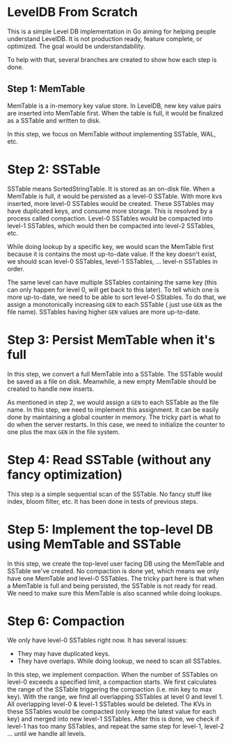 # LevelDB From Scratch

This is a simple Level DB implementation in Go aiming for helping people
understand LevelDB. It is not production ready, feature complete, or
optimized. The goal would be understandability.

To help with that, several branches are created to show how each step is
done.

## Step 1: MemTable

MemTable is a in-memory key value store. In LevelDB, new key value pairs
are inserted into MemTable first. When the table is full, it would be
finalized as a SSTable and written to disk.

In this step, we focus on MemTable without implementing SSTable, WAL,
etc.

# Step 2: SSTable

SSTable means SortedStringTable. It is stored as an on-disk file. When a
MemTable is full, it would be persisted as a level-0 SSTable. With more
kvs inserted, more level-0 SSTables would be created. These SSTables may
have duplicated keys, and consume more storage. This is resolved by a
process called compaction. Level-0 SSTables would be compacted into
level-1 SSTables, which would then be compacted into level-2 SSTables,
etc.

While doing lookup by a specific key, we would scan the MemTable first
because it is contains the most up-to-date value. If the key doesn't
exist, we should scan level-0 SSTables, level-1 SSTables, ... level-n
SSTables in order.

The same level can have multiple SSTables containing the same key (this
can only happen for level 0, will get back to this later). To tell which
one is more up-to-date, we need to be able to sort level-0 SStables. To
do that, we assign a monotonically increasing `GEN` to each SSTable (
just use `GEN` as the file name). SSTables having higher `GEN` values
are more up-to-date.

# Step 3: Persist MemTable when it's full

In this step, we convert a full MemTable into a SSTable. The SSTable
would be saved as a file on disk. Meanwhile, a new empty MemTable should
be created to handle new inserts.

As mentioned in step 2, we would assign a `GEN` to each SSTable as the
file name. In this step, we need to implement this assignment. It can be
easily done by maintaining a global counter in memory. The tricky part
is what to do when the server restarts. In this case, we need to
initialize the counter to one plus the max `GEN` in the file system.

# Step 4: Read SSTable (without any fancy optimization)

This step is a simple sequential scan of the SSTable. No fancy stuff
like index, bloom filter, etc. It has been done in tests of previous
steps.

# Step 5: Implement the top-level DB using MemTable and SSTable

In this step, we create the top-level user facing DB using the MemTable
and SSTable we've created. No compaction is done yet, which means we
only have one MemTable and level-0 SSTables. The tricky part here is
that when a MemTable is full and being persisted, the SSTable is not
ready for read. We need to make sure this MemTable is also scanned while
doing lookups.

# Step 6: Compaction

We only have level-0 SSTables right now. It has several issues:

- They may have duplicated keys.
- They have overlaps. While doing lookup, we need to scan all SSTables.

In this step, we implement compaction. When the number of SSTables on
level-0 exceeds a specified limit, a compaction starts. We first
calculates the range of the SSTable triggering the compaction (i.e. min
key to max key). With the range, we find all overlapping SSTables at
level 0 and level 1. All overlapping level-0 & level-1 SSTables would be
deleted. The KVs in these SSTables would be compacted (only keep the
latest value for each key) and merged into new level-1 SSTables. After
this is done, we check if level-1 has too many SSTables, and repeat the
same step for level-1, level-2 ... until we handle all levels.
